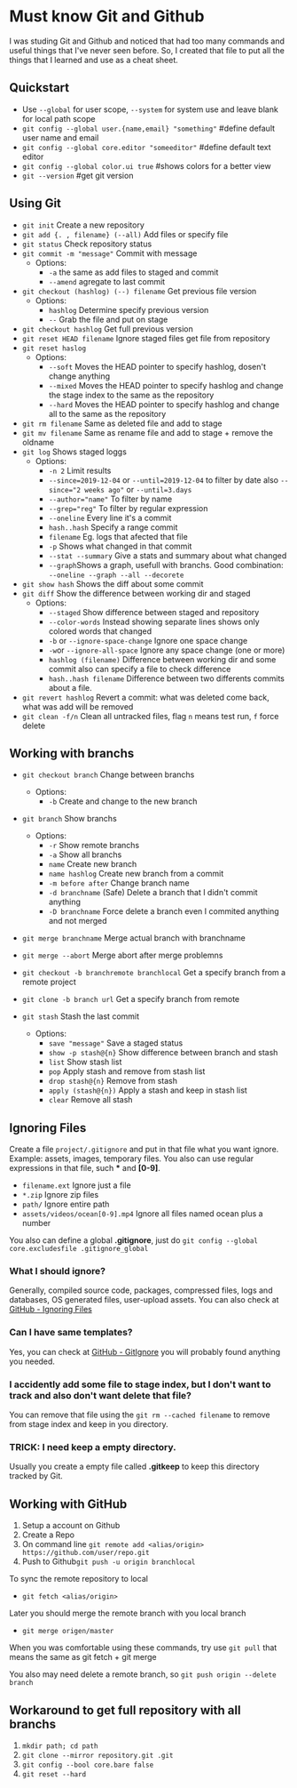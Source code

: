 # Must know Git and Github
I was studing Git and Github and noticed that had too many commands and useful things that I've never seen before.
So, I created that file to put all the things that I learned and use as a cheat sheet.

## Quickstart
- Use `--global` for user scope, `--system` for system use and leave blank for local path scope
- `git config --global user.{name,email} "something"` #define default user name and email
- `git config --global core.editor "someeditor"` #define default text editor
- `git config --global color.ui true` #shows colors for a better view
- `git --version` #get git version

## Using Git
- `git init` Create a new repository
- `git add {. , filename} (--all)` Add files or specify file
- `git status` Check repository status
- `git commit -m "message"` Commit with message
  - Options:  
    - `-a` the same as add files to staged and commit  
    - `--amend` agregate to last commit
- `git checkout (hashlog) (--) filename` Get previous file version
  - Options:
    - `hashlog` Determine specify previous version
    - `--` Grab the file and put on stage 
- `git checkout hashlog` Get full previous version
- `git reset HEAD filename` Ignore staged files get file from repository
- `git reset haslog`
  - Options:  
    - `--soft` Moves the HEAD pointer to specify hashlog, dosen't change anything
    - `--mixed` Moves the HEAD pointer to specify hashlog and change the stage index to the same as the repository
    - `--hard` Moves the HEAD pointer to specify hashlog and change all to the same as the repository
- `git rm filename` Same as deleted file and add to stage
- `git mv filename` Same as rename file and add to stage + remove the oldname
- `git log` Shows staged loggs
  - Options:  
    - `-n 2` Limit results
    - `--since=2019-12-04` or `--until=2019-12-04` to filter by date also `--since="2 weeks ago"` or `--until=3.days`
    - `--author="name"` To filter by name
    - `--grep="reg"` To filter by regular expression
    - `--oneline` Every line it's a commit
    - `hash..hash` Specify a range commit
    - `filename` Eg. logs that afected that file
    - `-p` Shows what changed in that commit
    - `--stat --summary` Give a stats and summary about what changed
    - `--graph`Shows a graph, usefull with branchs. Good combination: `--oneline --graph --all --decorete`
- `git show hash` Shows the diff about some commit
- `git diff` Show the difference between working dir and staged
  - Options:  
    - `--staged` Show difference between staged and repository
    - `--color-words` Instead showing separate lines shows only colored words that changed
    - `-b` or `--ignore-space-change` Ignore one space change
    - `-w`or `--ignore-all-space` Ignore any space change (one or more)
    - `hashlog (filename)` Difference between working dir and some commit also can specify a file to check difference
    - `hash..hash filename` Difference between two differents commits about a file.
- `git revert hashlog` Revert a commit: what was deleted come back, what was add will be removed
- `git clean -f/n` Clean all untracked files, flag `n` means test run, `f` force delete

## Working with branchs
- `git checkout branch` Change between branchs
  - Options: 
    - `-b` Create and change to the new branch
- `git branch` Show branchs
  - Options: 
    - `-r` Show remote branchs
    - `-a` Show all branchs
    - `name` Create new branch
    - `name hashlog` Create new branch from a commit
    - `-m before after` Change branch name
    - `-d branchname` (Safe) Delete a branch that I didn't commit anything
    - `-D branchname` Force delete a branch even I commited anything and not merged

- `git merge branchname` Merge actual branch with branchname
- `git merge --abort` Merge abort after merge problemns
- `git checkout -b branchremote branchlocal` Get a specify branch from a remote project
- `git clone -b branch url` Get a specify branch from remote
- `git stash` Stash the last commit
  - Options: 
    - `save "message"` Save a staged status
    - `show -p stash@{n}` Show difference between branch and stash
    - `list` Show stash list
    - `pop` Apply stash and remove from stash list
    - `drop stash@{n}` Remove from stash
    - `apply (stash@{n})` Apply a stash and keep in stash list
    - `clear` Remove all stash

## Ignoring Files 
Create a file `project/.gitignore` and put in that file what you want ignore. Example: assets, images, temporary files. You also can use regular expressions in that file, such __*__ and **[0-9]**.

- `filename.ext` Ignore just a file
- `*.zip` Ignore zip files
- `path/` Ignore entire path
- `assets/videos/ocean[0-9].mp4` Ignore all files named ocean plus a number

You also can define a global __.gitignore__, just do `git config --global core.excludesfile .gitignore_global`

### What I should ignore?
Generally, compiled source code, packages, compressed files, logs and databases, OS generated files, user-upload assets. You can also check at [GitHub - Ignoring Files](https://help.github.com/articles/ignoring-files/ "Ignoring Files")

### Can I have same templates?
Yes, you can check at [GitHub - GitIgnore](https://github.com/github/gitignore "A collection of useful .gitignore") you will probably found anything you needed.

### I accidently add some file to stage index, but I don't want to track and also don't want delete that file?
You can remove that file using the `git rm --cached filename` to remove from stage index and keep in you directory.

### TRICK: I need keep a empty directory.
Usually you create a empty file called **.gitkeep** to keep this directory tracked by Git.

## Working with GitHub
1. Setup a account on Github
1. Create a Repo
1. On command line `git remote add <alias/origin> https://github.com/user/repo.git`
1. Push to Github`git push -u origin branchlocal`

To sync the remote repository to local
- `git fetch <alias/origin>`

Later you should merge the remote branch with you local branch
- `git merge origen/master`

When you was comfortable using these commands, try use `git pull` that means the same as git fetch + git merge

You also may need delete a remote branch, so `git push origin --delete branch`

## Workaround to get full repository with all branchs
1. `mkdir path; cd path`
1. `git clone --mirror repository.git .git`
1. `git config --bool core.bare false`
1. `git reset --hard`
